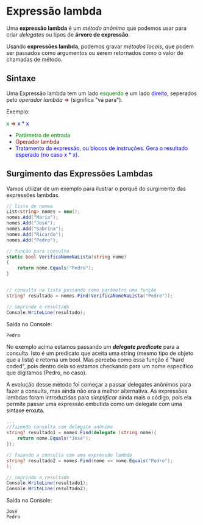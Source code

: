 # Expressão lambda
Uma **expressão lambda** é um *método anônimo* que podemos usar para criar *delegates* ou tipos de **árvore de expressão**.

Usando **expressões lambda**, podemos gravar *métodos locais*, que podem ser passados como argumentos ou serem retornados como o valor de chamadas de método.

## Sintaxe
Uma Expressão lambda tem um lado <font color="green">esquerdo</font> e um lado <font color="blue">direito</font>, seperados pelo *operador lambda* <font color="darkred">=></font> (significa "vá para").

Exemplo:

<font color="green">x</font> <font color="darkred">=></font> <font color="blue">x * x</font>

- <font color="green">Parâmetro de entrada</font>
- <font color="darkred">Operador lambda</font>
- <font color="blue">Tratamento da expressão, ou blocos de instruções. Gera o resultado esperado (no caso x * x).</font>

## Surgimento das Expressões Lambdas
Vamos utilizar de um exemplo para ilustrar o porquê do surgimento das expressões lambdas.
```cs
// lista de nomes
List<string> nomes = new();
nomes.Add("Maria");
nomes.Add("José");
nomes.Add("Sabrina");
nomes.Add("Ricardo");
nomes.Add("Pedro");

// função para consulta
static bool VerificaNomeNaLista(string nome)
{
    return nome.Equals("Pedro");
}


// consulta na lista passando como parâmetro uma função
string? resultado = nomes.Find(VerificaNomeNaLista("Pedro"));

// imprindo o resultado
Console.WriteLine(resultado);
```
Saída no Console:
```
Pedro
```

No exemplo acima estamos passando um ***delegate predicate*** para a consulta. Isto é um predicato que aceita uma string (mesmo tipo de objeto que a lista) e retorna um bool. Mas perceba como essa função é "hard coded", pois dentro dela só estamos checkando para um nome específico que digitamos (Pedro, no caso).

A evolução desse método foi começar a passar delegates anônimos para fazer a consulta, mas ainda não era a melhor alternativa. As expressões lambdas foram introduzidas para *simplificar* ainda mais o código, pois ela permite passar uma expressão embutida como um delegate com uma sintaxe enxuta.
```cs
...
//fazendo consulta com delegate anônimo
string? resultado1 = nomes.Find(delegate (string nome){
    return nome.Equals("José");
});

// fazendo a consulta com uma expressão lambda
string? resultado2 = nomes.Find(nome => nome.Equals("Pedro");
);

// imprindo o resultado
Console.WriteLine(resultado1);
Console.WriteLine(resultado2);
```
Saída no Console:
```
José
Pedro
```